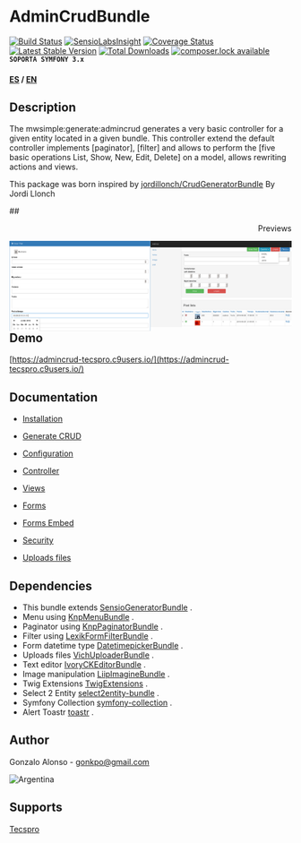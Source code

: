 AdminCrudBundle
===============
[![Build Status](https://api.travis-ci.org/MWSimple/AdminCrudBundle.svg?branch=version30)](https://travis-ci.org/MWSimple/AdminCrudBundle)
[![SensioLabsInsight](https://insight.sensiolabs.com/projects/4bd204f1-2be2-4022-8a2e-6b70c0065cba/mini.png)](https://insight.sensiolabs.com/projects/4bd204f1-2be2-4022-8a2e-6b70c0065cba)
[![Coverage Status](https://coveralls.io/repos/github/MWSimple/AdminCrudBundle/badge.svg?branch=version30)](https://coveralls.io/github/MWSimple/AdminCrudBundle?branch=version30)
[![Latest Stable Version](https://poser.pugx.org/mwsimple/admin-crud/version)](https://packagist.org/packages/mwsimple/admin-crud) [![Total Downloads](https://poser.pugx.org/mwsimple/admin-crud/downloads)](https://packagist.org/packages/mwsimple/admin-crud) [![composer.lock available](https://poser.pugx.org/mwsimple/admin-crud/composerlock)](https://packagist.org/packages/mwsimple/admin-crud)
<sup><kbd>**SOPORTA SYMFONY 3.x**</kbd></sup>

<b>[ES](https://github.com/MWSimple/AdminCrudBundle/blob/version30/README.md) / [EN](README_EN.md)</b>

Description
-----------

The mwsimple:generate:admincrud generates a very basic controller for a given entity located in a given bundle. This controller extend the default controller implements [paginator], [filter] and allows to perform the [five basic operations List, Show, New, Edit, Delete] on a model, allows rewriting actions and views.

This package was born inspired by [jordillonch/CrudGeneratorBundle](https://github.com/jordillonch/CrudGeneratorBundle) By Jordi Llonch

##<p align="right">Previews</p>

<img src="https://raw.githubusercontent.com/MWSimple/AdminCrudBundle/version30/Resources/doc/preview_list.png" alt="Listar" width="50%" align="right" />
<img src="https://raw.githubusercontent.com/MWSimple/AdminCrudBundle/version30/Resources/doc/preview_new.png" alt="Crear" width="50%" align="right" />

Demo
----
[https://admincrud-tecspro.c9users.io/](https://admincrud-tecspro.c9users.io/)

Documentation
-------------

* [Installation](instalacion_en.md)

* [Generate CRUD](generacion_en.md)

* [Configuration](configuracion_en.md)

* [Controller](controlador_en.md)

* [Views](vistas_en.md)

* [Forms](forms_en.md)

* [Forms Embed](formsembed_en.md)

* [Security](seguridad_en.md)

* [Uploads files](subirarchivos_en.md)

## Dependencies

- This bundle extends [SensioGeneratorBundle](https://github.com/sensio/SensioGeneratorBundle) .
- Menu using          [KnpMenuBundle](https://github.com/KnpLabs/KnpMenuBundle) .
- Paginator using     [KnpPaginatorBundle](https://github.com/KnpLabs/KnpPaginatorBundle) .
- Filter using        [LexikFormFilterBundle](https://github.com/lexik/LexikFormFilterBundle) .
- Form datetime type  [DatetimepickerBundle](https://github.com/MWSimple/DatetimepickerBundle) .
- Uploads files       [VichUploaderBundle](https://github.com/dustin10/VichUploaderBundle) .
- Text editor         [IvoryCKEditorBundle](https://github.com/egeloen/IvoryCKEditorBundle) .
- Image manipulation  [LiipImagineBundle](https://github.com/liip/LiipImagineBundle) .
- Twig Extensions     [TwigExtensions](http://twig.sensiolabs.org/doc/extensions/intl.html) .
- Select 2 Entity     [select2entity-bundle](https://github.com/tetranz/select2entity-bundle) .
- Symfony Collection  [symfony-collection](https://github.com/ninsuo/symfony-collection) .
- Alert Toastr        [toastr](https://github.com/CodeSeven/toastr) .

## Author
Gonzalo Alonso - gonkpo@gmail.com

![Argentina](http://www.messentools.com/images/emoticones/banderas/MessenTools.com-Flag-of-Argentina.png "Argentina")

## Supports
[Tecspro](http://www.tecspro.com.ar)
